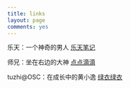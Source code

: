 ```yaml
---
title: links
layout: page
comments: yes
---
```



乐天：一个神奇的男人 [乐天笔记](http://letiantian.me)

师兄：坐在右边的大神 [点点滴滴](http://www.darlingfive.com)

tuzhi@OSC：在成长中的黄小逸 [绿衣绿衣](http://my.oschina.net/lvyi/blog)
